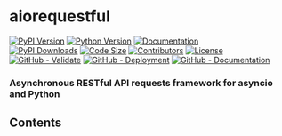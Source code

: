 # aiorequestful

[![PyPI Version](https://img.shields.io/pypi/v/aiorequestful?logo=pypi&label=Latest%20Version)](https://pypi.org/project/aiorequestful)
[![Python Version](https://img.shields.io/pypi/pyversions/aiorequestful.svg?logo=python&label=Supported%20Python%20Versions)](https://pypi.org/project/aiorequestful/)
[![Documentation](https://img.shields.io/badge/Documentation-red.svg)](https://geo-martino.github.io/aiorequestful/)
</br>
[![PyPI Downloads](https://img.shields.io/pypi/dm/aiorequestful?label=Downloads)](https://pypi.org/project/aiorequestful/)
[![Code Size](https://img.shields.io/github/languages/code-size/geo-martino/aiorequestful?label=Code%20Size)](https://github.com/geo-martino/aiorequestful)
[![Contributors](https://img.shields.io/github/contributors/geo-martino/aiorequestful?logo=github&label=Contributors)](https://github.com/geo-martino/aiorequestful/graphs/contributors)
[![License](https://img.shields.io/github/license/geo-martino/aiorequestful?label=License)](https://github.com/geo-martino/aiorequestful/blob/master/LICENSE)
</br>
[![GitHub - Validate](https://github.com/geo-martino/aiorequestful/actions/workflows/validate.yml/badge.svg?branch=master)](https://github.com/geo-martino/aiorequestful/actions/workflows/validate.yml)
[![GitHub - Deployment](https://github.com/geo-martino/aiorequestful/actions/workflows/deploy.yml/badge.svg?event=release)](https://github.com/geo-martino/aiorequestful/actions/workflows/deploy.yml)
[![GitHub - Documentation](https://github.com/geo-martino/aiorequestful/actions/workflows/docs_publish.yml/badge.svg)](https://github.com/geo-martino/aiorequestful/actions/workflows/docs_publish.yml)

### Asynchronous RESTful API requests framework for asyncio and Python

## Contents
